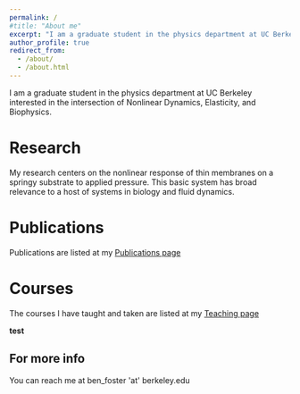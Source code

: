```yaml
---
permalink: /
#title: "About me"
excerpt: "I am a graduate student in the physics department at UC Berkeley interested in the intersection of Nonlinear Dynamics, Elasticity, and Biophysics."
author_profile: true
redirect_from: 
  - /about/
  - /about.html
---
```



I am a graduate student in the physics department at UC Berkeley interested in the intersection of Nonlinear Dynamics, Elasticity, and Biophysics.

Research
======
My research centers on the nonlinear response of thin membranes on a springy substrate to applied pressure.  This basic system has broad relevance to a host of systems in biology and fluid dynamics.

Publications
======
Publications are listed at my [Publications page](https://benlfoster.github.io/publications)

Courses
======
The courses I have taught and taken are listed at my [Teaching page](https://benlfoster.github.io/teaching)



**test**



For more info
------
You can reach me at ben_foster 'at' berkeley.edu
